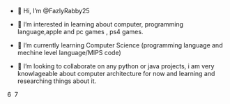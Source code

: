 - 👋 Hi, I’m @FazlyRabby25

- 👀 I’m interested in learning about computer, programming language,apple and pc games , ps4 games. 

- 🌱 I’m currently learning Computer Science (programming language and mechine level language/MIPS code)

- 💞️ I’m looking to collaborate on any python or java projects, i am very knowlageable about computer architecture for now and learning and researching things about it.

6
​
7
<!---
8
FazlyRabby25/FazlyRabby25 is a ✨ special ✨ repository because its `README.md` (67<!---8
FazlyRabby25/FazlyRabby25 is a ✨ special ✨ repository because its `README.md` (th



- 📫 How to reach me = feel free to email me anytime
- my emails - fazlyprince@gmail.com




<!---
FazlyRabby25/FazlyRabby25 is a ✨ special ✨ repository because its `README.md` (this file) appears on your GitHub profile.
You can click the Preview link to take a look at your changes.
--->
